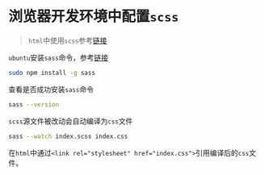 # 浏览器开发环境中配置`scss`

> `html`中使用`scss`参考[链接](https://www.educative.io/answers/how-to-use-sass-in-your-html-code)

`ubuntu`安装`sass`命令，参考[链接](https://sass-lang.com/install/)

```bash
sudo npm install -g sass
```

查看是否成功安装`sass`命令

```bash
sass --version
```

`scss`源文件被改动会自动编译为`css`文件

```sh
sass --watch index.scss index.css
```

在`html`中通过`<link rel="stylesheet" href="index.css">`引用编译后的`css`文件。